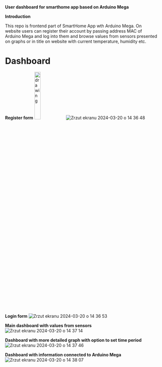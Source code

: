 **User dashboard for smarthome app based on Arduino Mega**

**Introduction**

This repo is frontend part of SmartHome App wth Arduino Mega. On website users can register their account by passing address MAC of Arduino Mega and log into them and browse values from sensors presented on graphs or in title on website with current temperature, humidity etc.

# Dashboard
**Register form**
<img src="https://github.com/KacperC948/SmartHomeFrontend/assets/59024079/b16dbd3c-a7ac-471c-92f0-d2fbf602d605" alt="drawing" width="20%"/>
![Zrzut ekranu 2024-03-20 o 14 36 48](https://github.com/KacperC948/SmartHomeFrontend/assets/59024079/b16dbd3c-a7ac-471c-92f0-d2fbf602d605)

**Login form**
![Zrzut ekranu 2024-03-20 o 14 36 53](https://github.com/KacperC948/SmartHomeFrontend/assets/59024079/f716c5e5-7b40-4634-96c9-044cb7503642)

**Main dashboard with values from sensors**
![Zrzut ekranu 2024-03-20 o 14 37 14](https://github.com/KacperC948/SmartHomeFrontend/assets/59024079/b4091c35-a727-45bd-aa83-754a33d22f2b)

**Dashboard with more detailed graph with option to set time period**
![Zrzut ekranu 2024-03-20 o 14 37 46](https://github.com/KacperC948/SmartHomeFrontend/assets/59024079/d32af18a-a9b3-44f1-94ee-62bec43ed9e5)

**Dashboard with information connected to Arduino Mega**
![Zrzut ekranu 2024-03-20 o 14 38 07](https://github.com/KacperC948/SmartHomeFrontend/assets/59024079/9121df54-b657-4922-a810-f0ac907d3bc9)
